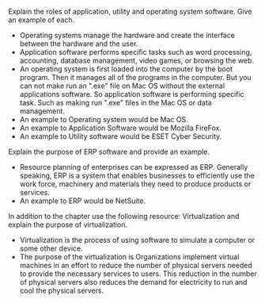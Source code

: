 Explain the roles of application, utility and operating system software.  Give an example of each.
  
  * Operating systems manage the hardware and create the interface between the hardware and the user.
  * Application software performs specific tasks such as word processing, accounting, database management, video games, or browsing the web.
  * An operating system is first loaded into the computer by the boot program. Then it manages all of the programs in the computer. But you can not make run an         ".exe" file on Mac OS without the external applications software. So application software is performing specific task. Such as making run ".exe" files in the         Mac OS or data management.
  * An example to Operating system would be Mac OS.
  * An example to Application Software would be Mozilla FireFox.
  * An example to Utility software would be ESET Cyber Security.

Explain the purpose of ERP software and provide an example. 
  
  * Resource planning of enterprises can be expressed as ERP. Generally speaking, ERP is a system that enables businesses to efficiently use the work force,              machinery and materials they need to produce products or services.
  * An example to ERP would be NetSuite.
  
In addition to the chapter use the following resource: Virtualization and explain the purpose of virtualization.

  * Virtualization is the process of using software to simulate a computer or some other device.
  * The purpose of the virtualization is Organizations implement virtual machines in an effort to reduce the number of physical servers needed to provide the necessary services to users. This reduction in the number of physical servers also reduces the demand for electricity to run and cool the physical servers.
